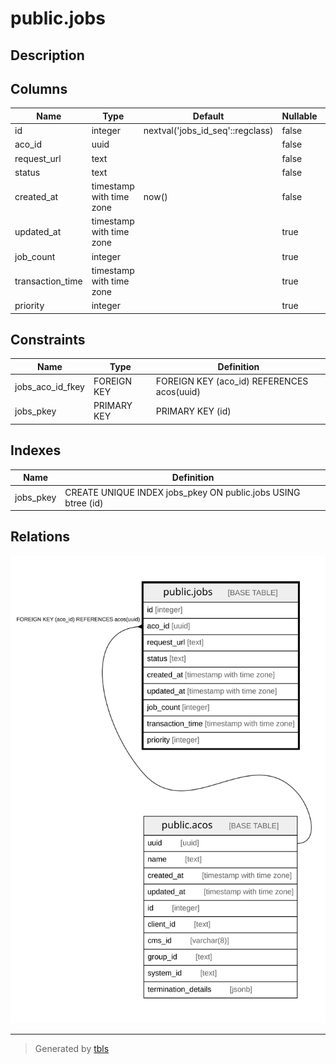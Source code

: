 # public.jobs

## Description

## Columns

| Name | Type | Default | Nullable | Children | Parents | Comment |
| ---- | ---- | ------- | -------- | -------- | ------- | ------- |
| id | integer | nextval('jobs_id_seq'::regclass) | false |  |  |  |
| aco_id | uuid |  | false |  | [public.acos](public.acos.md) |  |
| request_url | text |  | false |  |  |  |
| status | text |  | false |  |  |  |
| created_at | timestamp with time zone | now() | false |  |  |  |
| updated_at | timestamp with time zone |  | true |  |  |  |
| job_count | integer |  | true |  |  |  |
| transaction_time | timestamp with time zone |  | true |  |  |  |
| priority | integer |  | true |  |  |  |

## Constraints

| Name | Type | Definition |
| ---- | ---- | ---------- |
| jobs_aco_id_fkey | FOREIGN KEY | FOREIGN KEY (aco_id) REFERENCES acos(uuid) |
| jobs_pkey | PRIMARY KEY | PRIMARY KEY (id) |

## Indexes

| Name | Definition |
| ---- | ---------- |
| jobs_pkey | CREATE UNIQUE INDEX jobs_pkey ON public.jobs USING btree (id) |

## Relations

![er](public.jobs.svg)

---

> Generated by [tbls](https://github.com/k1LoW/tbls)
